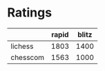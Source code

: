 # Ratings

|          | rapid | blitz |
|----------|-------|-------|
| lichess  | 1803 | 1400 |
| chesscom | 1563 | 1000 |
